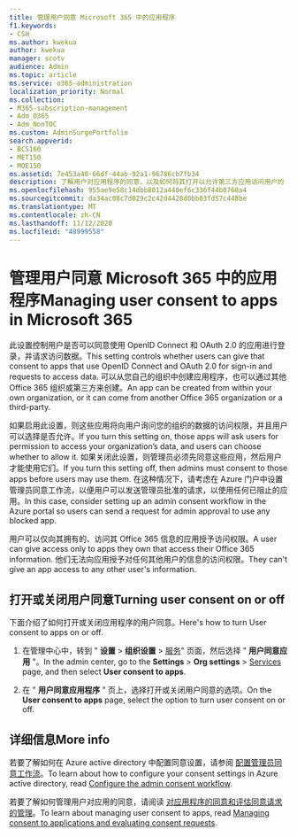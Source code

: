 ```yaml
---
title: 管理用户同意 Microsoft 365 中的应用程序
f1.keywords:
- CSH
ms.author: kwekua
author: kwekua
manager: scotv
audience: Admin
ms.topic: article
ms.service: o365-administration
localization_priority: Normal
ms.collection:
- M365-subscription-management
- Adm_O365
- Adm_NonTOC
ms.custom: AdminSurgePortfolio
search.appverid:
- BCS160
- MET150
- MOE150
ms.assetid: 7e453a40-66df-44ab-92a1-96786cb7fb34
description: 了解用户对应用程序的同意，以及如何将其打开以允许第三方应用访问用户的 Microsoft 365 信息。
ms.openlocfilehash: 955ae9e58c14dbb8012a440ef6c336f44b0760a4
ms.sourcegitcommit: da34ac08c7d029c2c42d4428d0bb03fd57c448be
ms.translationtype: MT
ms.contentlocale: zh-CN
ms.lasthandoff: 11/12/2020
ms.locfileid: "48999558"
---
```

# <a name="managing-user-consent-to-apps-in-microsoft-365"></a><span data-ttu-id="d5785-103">管理用户同意 Microsoft 365 中的应用程序</span><span class="sxs-lookup"><span data-stu-id="d5785-103">Managing user consent to apps in Microsoft 365</span></span>

<span data-ttu-id="d5785-104">此设置控制用户是否可以同意使用 OpenID Connect 和 OAuth 2.0 的应用进行登录，并请求访问数据。</span><span class="sxs-lookup"><span data-stu-id="d5785-104">This setting controls whether users can give that consent to apps that use OpenID Connect and OAuth 2.0 for sign-in and requests to access data.</span></span> <span data-ttu-id="d5785-105">可以从您自己的组织中创建应用程序，也可以通过其他 Office 365 组织或第三方来创建。</span><span class="sxs-lookup"><span data-stu-id="d5785-105">An app can be created from within your own organization, or it can come from another Office 365 organization or a third-party.</span></span>

<span data-ttu-id="d5785-106">如果启用此设置，则这些应用将向用户询问您的组织的数据的访问权限，并且用户可以选择是否允许。</span><span class="sxs-lookup"><span data-stu-id="d5785-106">If you turn this setting on, those apps will ask users for permission to access your organization’s data, and users can choose whether to allow it.</span></span> <span data-ttu-id="d5785-107">如果关闭此设置，则管理员必须先同意这些应用，然后用户才能使用它们。</span><span class="sxs-lookup"><span data-stu-id="d5785-107">If you turn this setting off, then admins must consent to those apps before users may use them.</span></span> <span data-ttu-id="d5785-108">在这种情况下，请考虑在 Azure 门户中设置管理员同意工作流，以便用户可以发送管理员批准的请求，以使用任何已阻止的应用。</span><span class="sxs-lookup"><span data-stu-id="d5785-108">In this case, consider setting up an admin consent workflow in the Azure portal so users can send a request for admin approval to use any blocked app.</span></span>

<span data-ttu-id="d5785-109">用户可以仅向其拥有的、访问其 Office 365 信息的应用授予访问权限。</span><span class="sxs-lookup"><span data-stu-id="d5785-109">A user can give access only to apps they own that access their Office 365 information.</span></span> <span data-ttu-id="d5785-110">他们无法向应用授予对任何其他用户的信息的访问权限。</span><span class="sxs-lookup"><span data-stu-id="d5785-110">They can't give an app access to any other user's information.</span></span>

## <a name="turning-user-consent-on-or-off"></a><span data-ttu-id="d5785-111">打开或关闭用户同意</span><span class="sxs-lookup"><span data-stu-id="d5785-111">Turning user consent on or off</span></span>
<span data-ttu-id="d5785-112"><a name="__toc379982114"> </a></span><span class="sxs-lookup"><span data-stu-id="d5785-112"><a name="__toc379982114"> </a></span></span>

<span data-ttu-id="d5785-113">下面介绍了如何打开或关闭应用程序的用户同意。</span><span class="sxs-lookup"><span data-stu-id="d5785-113">Here's how to turn User consent to apps on or off.</span></span>

1. <span data-ttu-id="d5785-114">在管理中心中，转到 " **设置** \> **组织设置**  >  [服务](https://go.microsoft.com/fwlink/p/?linkid=2053743)" 页面，然后选择 " **用户同意应用** "。</span><span class="sxs-lookup"><span data-stu-id="d5785-114">In the admin center, go to the **Settings** \> **Org settings** > [Services](https://go.microsoft.com/fwlink/p/?linkid=2053743) page, and then select **User consent to apps**.</span></span>

2. <span data-ttu-id="d5785-115">在 " **用户同意应用程序** " 页上，选择打开或关闭用户同意的选项。</span><span class="sxs-lookup"><span data-stu-id="d5785-115">On the **User consent to apps** page, select the option to turn user consent on or off.</span></span>

## <a name="more-info"></a><span data-ttu-id="d5785-116">详细信息</span><span class="sxs-lookup"><span data-stu-id="d5785-116">More info</span></span>
<span data-ttu-id="d5785-117"><a name="__toc379982114"> </a></span><span class="sxs-lookup"><span data-stu-id="d5785-117"><a name="__toc379982114"> </a></span></span>

<span data-ttu-id="d5785-118">若要了解如何在 Azure active directory 中配置同意设置，请参阅 [配置管理员同意工作流](https://docs.microsoft.com/azure/active-directory/manage-apps/configure-admin-consent-workflow)。</span><span class="sxs-lookup"><span data-stu-id="d5785-118">To learn about how to configure your consent settings in Azure active directory, read [Configure the admin consent workflow](https://docs.microsoft.com/azure/active-directory/manage-apps/configure-admin-consent-workflow).</span></span>

<span data-ttu-id="d5785-119">若要了解如何管理用户对应用的同意，请阅读 [对应用程序的同意和评估同意请求的管理](https://docs.microsoft.com/azure/active-directory/manage-apps/manage-consent-requests)。</span><span class="sxs-lookup"><span data-stu-id="d5785-119">To learn about managing user consent to apps, read [Managing consent to applications and evaluating consent requests](https://docs.microsoft.com/azure/active-directory/manage-apps/manage-consent-requests).</span></span>